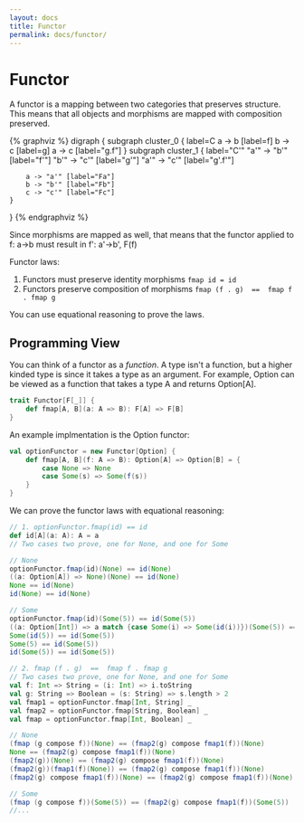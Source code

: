 ```yaml
---
layout: docs
title: Functor
permalink: docs/functor/
---
```

# Functor
A functor is a mapping between two categories that preserves structure.
This means that all objects and morphisms are mapped with composition preserved.

{% graphviz %}
digraph {
    subgraph cluster_0 {
        label=C
        a -> b [label=f]
        b -> c [label=g]
        a -> c [label="g.f"]
    }
    subgraph cluster_1 {
        label="C'"
        "a'" -> "b'" [label="f'"]
        "b'" -> "c'" [label="g'"]
        "a'" -> "c'" [label="g'.f'"]

        a -> "a'" [label="Fa"]
        b -> "b'" [label="Fb"]
        c -> "c'" [label="Fc"]
    }
}
{% endgraphviz %}

Since morphisms are mapped as well, that means that the functor applied to f: a->b must result in f': a'->b', F(f)

Functor laws:
1. Functors must preserve identity morphisms `fmap id = id`
2. Functors preserve composition of morphisms `fmap (f . g)  ==  fmap f . fmap g`

You can use equational reasoning to prove the laws.

## Programming View
You can think of a functor as a _function_. A type isn't a function, but a higher kinded type is since it takes a type as an argument. For example, Option can be viewed as a function that takes a type A and returns Option[A].

```scala
trait Functor[F[_]] {
    def fmap[A, B](a: A => B): F[A] => F[B]
}
```

An example implmentation is the Option functor:

```scala
val optionFunctor = new Functor[Option] {
    def fmap[A, B](f: A => B): Option[A] => Option[B] = {
        case None => None
        case Some(s) => Some(f(s))
    }
}
```

We can prove the functor laws with equational reasoning:
```scala
// 1. optionFunctor.fmap(id) == id
def id[A](a: A): A = a
// Two cases two prove, one for None, and one for Some

// None
optionFunctor.fmap(id)(None) == id(None)
((a: Option[A]) => None)(None) == id(None)
None == id(None)
id(None) == id(None)

// Some
optionFunctor.fmap(id)(Some(5)) == id(Some(5))
((a: Option[Int]) => a match {case Some(i) => Some(id(i))})(Some(5)) == id(Some(5))
Some(id(5)) == id(Some(5))
Some(5) == id(Some(5))
id(Some(5)) == id(Some(5))

// 2. fmap (f . g)  ==  fmap f . fmap g 
// Two cases two prove, one for None, and one for Some
val f: Int => String = (i: Int) => i.toString
val g: String => Boolean = (s: String) => s.length > 2
val fmap1 = optionFunctor.fmap[Int, String] _
val fmap2 = optionFunctor.fmap[String, Boolean] _
val fmap = optionFunctor.fmap[Int, Boolean] _

// None
(fmap (g compose f))(None) == (fmap2(g) compose fmap1(f))(None)
None == (fmap2(g) compose fmap1(f))(None)
(fmap2(g))(None) == (fmap2(g) compose fmap1(f))(None)
(fmap2(g))(fmap1(f)(None)) == (fmap2(g) compose fmap1(f))(None) 
(fmap2(g) compose fmap1(f))(None) == (fmap2(g) compose fmap1(f))(None)

// Some
(fmap (g compose f))(Some(5)) == (fmap2(g) compose fmap1(f))(Some(5))
//...
```
